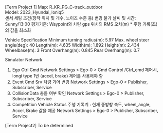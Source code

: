 [Term Project 1]
Map: R_KR_PG_C-track_outdoor   
Model: 2023_Hyundai_Ioniq5   
센서 세팅 조건(장착 위치 및 개수, 노이즈 수준 등) 변경 불가
날씨 및 시간: Sunny/13:00
평가기준: Waypoint와 차량 gps 위치의 RMS 오차(m) * 주행 기록(초)의 값을 최소화

Vehicle Specification
Minimum turning radius(m): 5.97
Max. wheel steer angle(deg): 40
Length(m): 4.635
Width(m): 1.892
Height(m): 2.434
Wheelbase(m): 3
Front Overhang(m): 0.845
Rear Overhang(m): 0.7

Simulator Network
1. Ego Ctrl Cmd 
  Network Settings > Ego-0 > Cmd Control
  /Ctrl_cmd 제어시, longi type 1번 (accel, brake) 제어를 사용해야 함
2. Event Cmd Srv
  차량 기어 변경
  Network Settings > Ego-0 > Publisher, Subscriber, Service
3. CollisionData
  충돌 여부 확인
  Network Settings > Ego-0 > Publisher, Subscriber, Service
4. Competition Vehicle Status
  주행 기록계 : 현재 종방향 속도,  wheel_angle, Accel, Brake 값을 제공
  Network Settings > Ego-0 > Publisher, Subscriber, Service

[Term Project2]
To be determined
